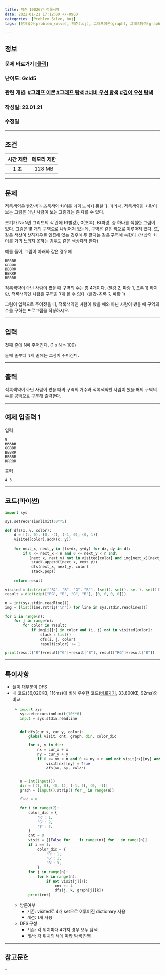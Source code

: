 ```yaml
---
title: 백준 10026번 적록색약
date: 2022-01-21 17:12:00 +/-0900
categories: [Problem_Solve, boj]
tags: [문제풀이(problem_solve), 백준(boj), 그래프이론(graph), 그래프탐색(graph_search), 너비우선탐색(breadth_first_search), 깊이우선탐색(depth_first_search)]

---
```

## 정보
### 문제 바로가기 [[클릭](https://www.acmicpc.net/problem/1012)]
### 난이도: Gold5
### 관련 개념: [#그래프 이론](https://www.acmicpc.net/problemset?sort=ac_desc&algo=7) [#그래프 탐색](https://www.acmicpc.net/problemset?sort=ac_desc&algo=11) [#너비 우선 탐색](https://www.acmicpc.net/problemset?sort=ac_desc&algo=126) [#깊이 우선 탐색](https://www.acmicpc.net/problemset?sort=ac_desc&algo=127)
### 작성일: 22.01.21
### 수정일

---
## 조건

시간 제한|메모리 제한
:---:|:---:
1 초|128 MB

---
## 문제
적록색약은 빨간색과 초록색의 차이를 거의 느끼지 못한다. 따라서, 적록색약인 사람이 보는 그림은 아닌 사람이 보는 그림과는 좀 다를 수 있다.

크기가 N×N인 그리드의 각 칸에 R(빨강), G(초록), B(파랑) 중 하나를 색칠한 그림이 있다. 그림은 몇 개의 구역으로 나뉘어져 있는데, 구역은 같은 색으로 이루어져 있다. 또, 같은 색상이 상하좌우로 인접해 있는 경우에 두 글자는 같은 구역에 속한다. (색상의 차이를 거의 느끼지 못하는 경우도 같은 색상이라 한다)

예를 들어, 그림이 아래와 같은 경우에

```
RRRBB
GGBBB
BBBRR
BBRRR
RRRRR
```

적록색약이 아닌 사람이 봤을 때 구역의 수는 총 4개이다. (빨강 2, 파랑 1, 초록 1) 하지만, 적록색약인 사람은 구역을 3개 볼 수 있다. (빨강-초록 2, 파랑 1)

그림이 입력으로 주어졌을 때, 적록색약인 사람이 봤을 때와 아닌 사람이 봤을 때 구역의 수를 구하는 프로그램을 작성하시오.

---
## 입력
첫째 줄에 N이 주어진다. (1 ≤ N ≤ 100)

둘째 줄부터 N개 줄에는 그림이 주어진다.

---
## 출력
적록색약이 아닌 사람이 봤을 때의 구역의 개수와 적록색약인 사람이 봤을 때의 구역의 수를 공백으로 구분해 출력한다.

---
## 예제 입출력 1
입력
```
5
RRRBB
GGBBB
BBBRR
BBRRR
RRRRR
```

출력
```
4 3
```

---
## 코드(파이썬)
```python
import sys

sys.setrecursionlimit(10**5)

def dfs(x, y, color):
    d = [(1, 0), (0, -1), (-1, 0), (0, 1)]
    visited[color].add((x, y))
    
    for next_x, next_y in [(x+dx, y+dy) for dx, dy in d]:
        if 0 <= next_x < n and 0 <= next_y < n and\
           (next_x, next_y) not in visited[color] and img[next_x][next_y] in color:
            stack.append((next_x, next_y))
            dfs(next_x, next_y, color)
            stack.pop()
            
    return result

visited = dict(zip(["RG", "R", "G", "B"], [set(), set(), set(), set()]))
result = dict(zip(["RG", "R", "G", "B"], [0, 0, 0, 0]))

n = int(sys.stdin.readline())
img = [list(line.rstrip('\n')) for line in sys.stdin.readlines()]

for i in range(n):
    for j in range(n):
        for color in result:
            if img[i][j] in color and (i, j) not in visited[color]:
                stack = list()
                dfs(i, j, color)
                result[color] += 1
                
print(result["R"]+result["G"]+result["B"], result["RG"]+result["B"])

```

---
## 특이사항
- 풀이 대부분이 DFS
- 내 코드(36,020KB, 116ms)에 비해 우수한 코드([바로가기](https://www.acmicpc.net/source/37789963), 33,800KB, 92ms)와 비교
  - ```python
    import sys
    sys.setrecursionlimit(10**6)
    input = sys.stdin.readline


    def dfs(cur_x, cur_y, color):
        global visit, cnt, graph, dir, color_dic

        for x, y in dir:
            nx = cur_x + x
            ny = cur_y + y
            if 0 <= nx < n and 0 <= ny < n and not visit[nx][ny] and color_dic[graph[nx][ny]] == color_dic[color]:
                visit[nx][ny] = True
                dfs(nx, ny, color)


    n = int(input())
    dir = [(1, 0), (0, 1), (-1, 0), (0, -1)]
    graph = [input().strip() for _ in range(n)]

    flag = 0

    for i in range(2):
        color_dic = {
            'R': 1,
            'G': 2,
            'B': 3,
        }
        cnt = 0
        visit = [[False for __ in range(n)] for _ in range(n)]
        if i == 1:
            color_dic = {
                'R': 1,
                'G': 1,
                'B': 3,
            }
        for j in range(n):
            for k in range(n):
                if not visit[j][k]:
                    cnt += 1
                    dfs(j, k, graph[j][k])
        print(cnt)
    ```
  - 방문여부
    - 기존: visited로 4개 set으로 이루어진 dictionary 사용
    - 개선: 1개 사용
  - DFS 구성
    - 기존: 각 위치마다 4가지 경우 모두 탐색
    - 개선: 각 위치의 색에 따라 탐색 진행

---
## 참고문헌
\- 

